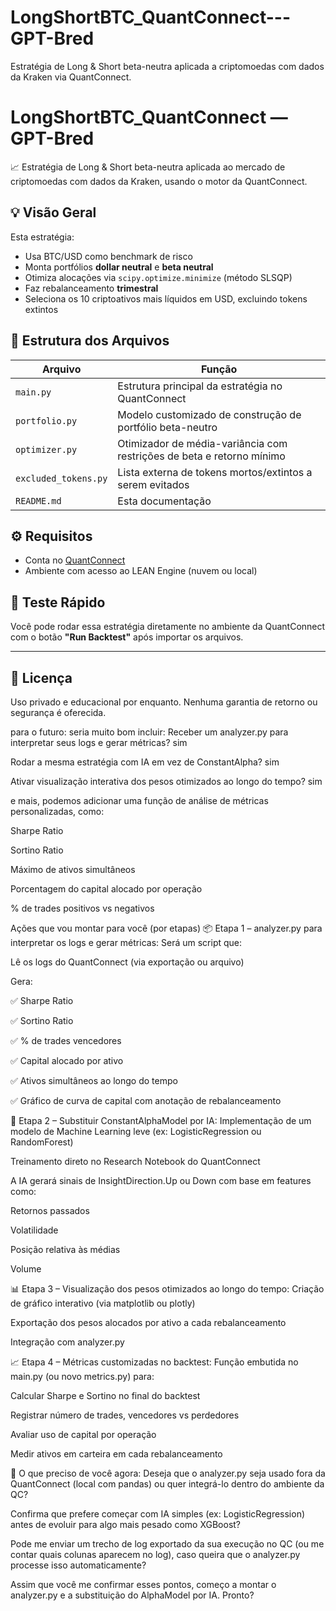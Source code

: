 # LongShortBTC_QuantConnect---GPT-Bred
Estratégia de Long &amp; Short beta-neutra aplicada a criptomoedas com dados da Kraken via QuantConnect.



# LongShortBTC_QuantConnect — GPT-Bred

📈 Estratégia de Long & Short beta-neutra aplicada ao mercado de criptomoedas com dados da Kraken, usando o motor da QuantConnect.

## 💡 Visão Geral

Esta estratégia:
- Usa BTC/USD como benchmark de risco
- Monta portfólios **dollar neutral** e **beta neutral**
- Otimiza alocações via `scipy.optimize.minimize` (método SLSQP)
- Faz rebalanceamento **trimestral**
- Seleciona os 10 criptoativos mais líquidos em USD, excluindo tokens extintos

## 📁 Estrutura dos Arquivos

| Arquivo | Função |
|--------|--------|
| `main.py` | Estrutura principal da estratégia no QuantConnect |
| `portfolio.py` | Modelo customizado de construção de portfólio beta-neutro |
| `optimizer.py` | Otimizador de média-variância com restrições de beta e retorno mínimo |
| `excluded_tokens.py` | Lista externa de tokens mortos/extintos a serem evitados |
| `README.md` | Esta documentação |

## ⚙️ Requisitos

- Conta no [QuantConnect](https://www.quantconnect.com/)
- Ambiente com acesso ao LEAN Engine (nuvem ou local)

## 🧪 Teste Rápido

Você pode rodar essa estratégia diretamente no ambiente da QuantConnect com o botão **"Run Backtest"** após importar os arquivos.

---

## 📜 Licença

Uso privado e educacional por enquanto. Nenhuma garantia de retorno ou segurança é oferecida.






para o futuro:
seria muito bom incluir:
Receber um analyzer.py para interpretar seus logs e gerar métricas? sim

Rodar a mesma estratégia com IA em vez de ConstantAlpha? sim

Ativar visualização interativa dos pesos otimizados ao longo do tempo? sim


 e mais, podemos adicionar uma função de análise de métricas personalizadas, como:

Sharpe Ratio

Sortino Ratio

Máximo de ativos simultâneos

Porcentagem do capital alocado por operação

% de trades positivos vs negativos











Ações que vou montar para você (por etapas)
📦 Etapa 1 – analyzer.py para interpretar os logs e gerar métricas:
Será um script que:

Lê os logs do QuantConnect (via exportação ou arquivo)

Gera:

✅ Sharpe Ratio

✅ Sortino Ratio

✅ % de trades vencedores

✅ Capital alocado por ativo

✅ Ativos simultâneos ao longo do tempo

✅ Gráfico de curva de capital com anotação de rebalanceamento

🤖 Etapa 2 – Substituir ConstantAlphaModel por IA:
Implementação de um modelo de Machine Learning leve (ex: LogisticRegression ou RandomForest)

Treinamento direto no Research Notebook do QuantConnect

A IA gerará sinais de InsightDirection.Up ou Down com base em features como:

Retornos passados

Volatilidade

Posição relativa às médias

Volume

📊 Etapa 3 – Visualização dos pesos otimizados ao longo do tempo:
Criação de gráfico interativo (via matplotlib ou plotly)

Exportação dos pesos alocados por ativo a cada rebalanceamento

Integração com analyzer.py

📈 Etapa 4 – Métricas customizadas no backtest:
Função embutida no main.py (ou novo metrics.py) para:

Calcular Sharpe e Sortino no final do backtest

Registrar número de trades, vencedores vs perdedores

Avaliar uso de capital por operação

Medir ativos em carteira em cada rebalanceamento

🚀 O que preciso de você agora:
Deseja que o analyzer.py seja usado fora da QuantConnect (local com pandas) ou quer integrá-lo dentro do ambiente da QC?

Confirma que prefere começar com IA simples (ex: LogisticRegression) antes de evoluir para algo mais pesado como XGBoost?

Pode me enviar um trecho de log exportado da sua execução no QC (ou me contar quais colunas aparecem no log), caso queira que o analyzer.py processe isso automaticamente?

Assim que você me confirmar esses pontos, começo a montar o analyzer.py e a substituição do AlphaModel por IA. Pronto?




























